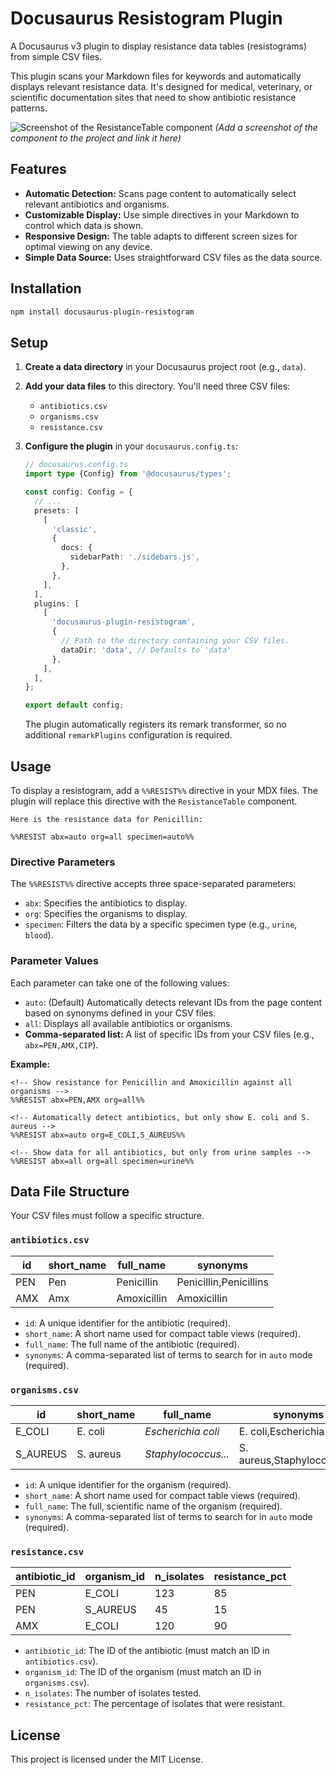 # Docusaurus Resistogram Plugin

A Docusaurus v3 plugin to display resistance data tables (resistograms) from simple CSV files.

This plugin scans your Markdown files for keywords and automatically displays relevant resistance data. It's designed for medical, veterinary, or scientific documentation sites that need to show antibiotic resistance patterns.

![Screenshot of the ResistanceTable component](https://raw.githubusercontent.com/your-username/docusaurus-plugin-resistogram/main/screenshot.png)
*(Add a screenshot of the component to the project and link it here)*

## Features

- **Automatic Detection:** Scans page content to automatically select relevant antibiotics and organisms.
- **Customizable Display:** Use simple directives in your Markdown to control which data is shown.
- **Responsive Design:** The table adapts to different screen sizes for optimal viewing on any device.
- **Simple Data Source:** Uses straightforward CSV files as the data source.

## Installation

```bash
npm install docusaurus-plugin-resistogram
```

## Setup

1.  **Create a data directory** in your Docusaurus project root (e.g., `data`).
2.  **Add your data files** to this directory. You'll need three CSV files:

    - `antibiotics.csv`
    - `organisms.csv`
    - `resistance.csv`

3.  **Configure the plugin** in your `docusaurus.config.ts`:

    ```typescript
    // docusaurus.config.ts
    import type {Config} from '@docusaurus/types';

    const config: Config = {
      // ...
      presets: [
        [
          'classic',
          {
            docs: {
              sidebarPath: './sidebars.js',
            },
          },
        ],
      ],
      plugins: [
        [
          'docusaurus-plugin-resistogram',
          {
            // Path to the directory containing your CSV files.
            dataDir: 'data', // Defaults to 'data'
          },
        ],
      ],
    };

    export default config;
    ```

    The plugin automatically registers its remark transformer, so no additional
    `remarkPlugins` configuration is required.

## Usage

To display a resistogram, add a `%%RESIST%%` directive in your MDX files. The plugin will replace this directive with the `ResistanceTable` component.

```mdx
Here is the resistance data for Penicillin:

%%RESIST abx=auto org=all specimen=auto%%
```

### Directive Parameters

The `%%RESIST%%` directive accepts three space-separated parameters:

- `abx`: Specifies the antibiotics to display.
- `org`: Specifies the organisms to display.
- `specimen`: Filters the data by a specific specimen type (e.g., `urine`, `blood`).

### Parameter Values

Each parameter can take one of the following values:

- `auto`: (Default) Automatically detects relevant IDs from the page content based on synonyms defined in your CSV files.
- `all`: Displays all available antibiotics or organisms.
- **Comma-separated list:** A list of specific IDs from your CSV files (e.g., `abx=PEN,AMX,CIP`).

**Example:**

```mdx
<!-- Show resistance for Penicillin and Amoxicillin against all organisms -->
%%RESIST abx=PEN,AMX org=all%%

<!-- Automatically detect antibiotics, but only show E. coli and S. aureus -->
%%RESIST abx=auto org=E_COLI,S_AUREUS%%

<!-- Show data for all antibiotics, but only from urine samples -->
%%RESIST abx=all org=all specimen=urine%%
```

## Data File Structure

Your CSV files must follow a specific structure.

### `antibiotics.csv`

| id  | short_name | full_name   | synonyms              |
| --- | ---------- | ----------- | --------------------- |
| PEN | Pen        | Penicillin  | Penicillin,Penicillins |
| AMX | Amx        | Amoxicillin | Amoxicillin           |

- `id`: A unique identifier for the antibiotic (required).
- `short_name`: A short name used for compact table views (required).
- `full_name`: The full name of the antibiotic (required).
- `synonyms`: A comma-separated list of terms to search for in `auto` mode (required).

### `organisms.csv`

| id       | short_name | full_name           | synonyms                     |
| -------- | ---------- | ------------------- | ---------------------------- |
| E_COLI   | E. coli    | *Escherichia coli*  | E. coli,Escherichia coli     |
| S_AUREUS | S. aureus  | *Staphylococcus...* | S. aureus,Staphylococcus... |

- `id`: A unique identifier for the organism (required).
- `short_name`: A short name used for compact table views (required).
- `full_name`: The full, scientific name of the organism (required).
- `synonyms`: A comma-separated list of terms to search for in `auto` mode (required).

### `resistance.csv`

| antibiotic_id | organism_id | n_isolates | resistance_pct |
| ------------- | ----------- | ---------- | -------------- |
| PEN           | E_COLI      | 123        | 85             |
| PEN           | S_AUREUS    | 45         | 15             |
| AMX           | E_COLI      | 120        | 90             |

- `antibiotic_id`: The ID of the antibiotic (must match an ID in `antibiotics.csv`).
- `organism_id`: The ID of the organism (must match an ID in `organisms.csv`).
- `n_isolates`: The number of isolates tested.
- `resistance_pct`: The percentage of isolates that were resistant.

## License

This project is licensed under the MIT License.
